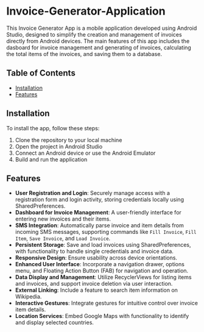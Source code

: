 # Invoice-Generator-Application
This Invoice Generator App is a mobile application developed using Android Studio, designed to simplify the creation and management of invoices directly from Android devices. The main features of this app includes the dasboard for invoice management and generating of invoices, calculating the total items of the invoices, and saving them to a database.

## Table of Contents
- [Installation](#installation)
- [Features](#features)

## Installation

To install the app, follow these steps:

1. Clone the repository to your local machine
2. Open the project in Android Studio
3. Connect an Android device or use the Android Emulator
4. Build and run the application

## Features
- **User Registration and Login**: Securely manage access with a registration form and login activity, storing credentials locally using SharedPreferences.
- **Dashboard for Invoice Management**: A user-friendly interface for entering new invoices and their items.
- **SMS Integration**: Automatically parse invoice and item details from incoming SMS messages, supporting commands like `Fill Invoice`, `Fill Item`, `Save Invoice`, and `Load Invoice`.
- **Persistent Storage**: Save and load invoices using SharedPreferences, with functionality to handle single credentials and invoice data.
- **Responsive Design**: Ensure usability across device orientations.
- **Enhanced User Interface**: Incorporate a navigation drawer, options menu, and Floating Action Button (FAB) for navigation and operation.
- **Data Display and Management**: Utilize RecyclerViews for listing items and invoices, and support invoice deletion via user interaction.
- **External Linking**: Include a feature to search item information on Wikipedia.
- **Interactive Gestures**: Integrate gestures for intuitive control over invoice item details.
- **Location Services**: Embed Google Maps with functionality to identify and display selected countries.
